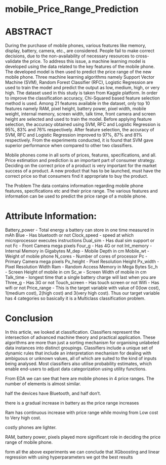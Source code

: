 # mobile_Price_Range_Prediction

# ABSTRACT

During the purchase of mobile phones, various features like memory, display, battery, camera, etc., are considered. People fail to make correct decisions, due to the non-availability of necessary resources to cross-validate the price. To address this issue, a machine learning model is developed using the data related to the key features of the mobile phone. The developed model is then used to predict the price range of the new mobile phone. Three machine learning algorithms namely Support Vector Machine (SVM), Random Forest Classifier (RFC), Logistic Regression are used to train the model and predict the output as low, medium, high, or very high. The dataset used in this study is taken from Kaggle platform. In order to improve the classification accuracy, Chi-Squared based feature selection method is used. Among 21 features available in the dataset, only top 10 features namely RAM, pixel height, battery power, pixel width, mobile weight, internal memory, screen width, talk time, front camera and screen height are selected and used to train the model. Before applying feature selection, the accuracy obtained using SVM, RFC and Logistic Regression is 95%, 83% and 76% respectively. After feature selection, the accuracy of SVM, RFC and Logistic Regression improved to 97%, 87% and 81% respectively. From the experiments conducted, it is found that SVM gave superior performance when compared to other two classifiers.

Mobile phones come in all sorts of prices, features, specifications, and all. Price estimation and prediction is an important part of consumer strategy. Deciding on the correct price of a product is very important for the market success of a product. A new product that has to be launched, must have the correct price so that consumers find it appropriate to buy the product.

The Problem The data contains information regarding mobile phone features, specifications etc and their price range. The various features and information can be used to predict the price range of a mobile phone.

# Attribute Information:

Battery_power - Total energy a battery can store in one time measured in mAh Blue - Has bluetooth or not Clock_speed - speed at which microprocessor executes instructions Dual_sim - Has dual sim support or not Fc - Front Camera mega pixels Four_g - Has 4G or not Int_memory - Internal Memory in Gigabytes M_dep - Mobile Depth in cm Mobile_wt - Weight of mobile phone N_cores - Number of cores of processor Pc - Primary Camera mega pixels Px_height - Pixel Resolution Height Px_width - Pixel Resolution Width Ram - Random Access Memory in Mega Bytes Sc_h - Screen Height of mobile in cm Sc_w - Screen Width of mobile in cm Talk_time - longest time that a single battery charge will last when you are Three_g - Has 3G or not Touch_screen - Has touch screen or not Wifi - Has wifi or not Price_range - This is the target variable with value of 0(low cost), 1(medium cost), 2(high cost) and 3(very high cost). Thus our target variable has 4 categories so basically it is a Multiclass classification problem.

# Conclusion

In this article, we looked at classification. Classifiers represent the intersection of advanced machine theory and practical application. These algorithms are more than just a sorting mechanism for organising unlabeled data instances into distinct groupings. Classifiers include a unique set of dynamic rules that include an interpretation mechanism for dealing with ambiguous or unknown values, all of which are suited to the kind of inputs being analysed. Most classifiers also utilise probability estimates, which enable end-users to adjust data categorization using utility functions.

From EDA we can see that here are mobile phones in 4 price ranges. The number of elements is almost similar.

half the devices have Bluetooth, and half don’t.

there is a gradual increase in battery as the price range increases

Ram has continuous increase with price range while moving from Low cost to Very high cost.

costly phones are lighter.

RAM, battery power, pixels played more significant role in deciding the price range of mobile phone.

form all the above experiments we can conclude that XGboosting and linear regression with using hyperparameters we got the best results
